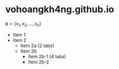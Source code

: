 # vohoangkh4ng.github.io
$\mathbf{x} = \{x_1, x_2,...,x_n\}$
- Item 1
- Item 2
    - Item 2a (2 tabs)
    - Item 2b
        - Item 2b-1 (4 tabs)
        - Item 2b-2
